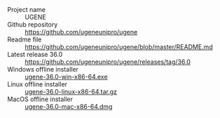 
<dl>
<dt>Project name</dt>
<dd> UGENE </dd>
<dt>Github repository</dt>
<dd><a href="https://github.com/ugeneunipro/ugene">https://github.com/ugeneunipro/ugene</a> </dd>
<dt>Readme file</dt>
<dd><a href="https://github.com/ugeneunipro/ugene/blob/master/README.md">https://github.com/ugeneunipro/ugene/blob/master/README.md</a> </dd>
<dt>Latest release 36.0</dt>
<dd><a href="https://github.com/ugeneunipro/ugene/releases/tag/36.0">https://github.com/ugeneunipro/ugene/releases/tag/36.0</a> </dd>
<dt> Windows offline installer</dt>
<dd><a href="https://github.com/ugeneunipro/ugene/releases/download/36.0/ugene-36.0-win-x86-64.exe">ugene-36.0-win-x86-64.exe</a> </dd>
<dt> Linux offline installer</dt>
<dd><a href="https://github.com/ugeneunipro/ugene/releases/download/36.0/ugene-36.0-linux-x86-64.tar.gz">ugene-36.0-linux-x86-64.tar.gz</a> </dd>
<dt> MacOS offline installer</dt>
<dd><a href="https://github.com/ugeneunipro/ugene/releases/download/36.0/ugene-36.0-mac-x86-64.dmg">ugene-36.0-mac-x86-64.dmg</a> </dd>
</dl>



<br/>
<br/>
<br/>
<br/>
<br/>
<br/>
<br/>
<br/>
<br/>
<br/>
<br/>
<br/>
<br/>
<br/>
